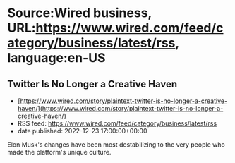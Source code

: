 # Source:Wired business, URL:https://www.wired.com/feed/category/business/latest/rss, language:en-US

## Twitter Is No Longer a Creative Haven
 - [https://www.wired.com/story/plaintext-twitter-is-no-longer-a-creative-haven/](https://www.wired.com/story/plaintext-twitter-is-no-longer-a-creative-haven/)
 - RSS feed: https://www.wired.com/feed/category/business/latest/rss
 - date published: 2022-12-23 17:00:00+00:00

Elon Musk's changes have been most destabilizing to the very people who made the platform's unique culture.

